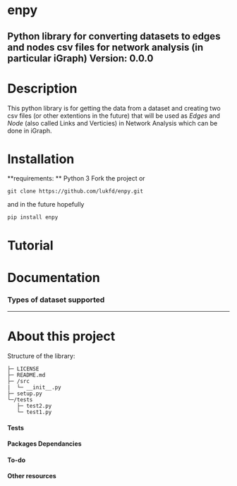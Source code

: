 # enpy

**Python library for converting datasets to edges and nodes csv files for network analysis (in particular iGraph)**
Version: 0.0.0
----

# Description

This python library is for getting the data from a dataset and creating two csv files (or other extentions in the future) that will be used as *Edges* and *Node* (also called Links and Verticies) in Network Analysis which can be done in iGraph. 

# Installation

**requirements: ** Python 3
Fork the project or

`git clone https://github.com/lukfd/enpy.git`

and in the future hopefully

`pip install enpy`

# Tutorial

# Documentation

### Types of dataset supported


----
# About this project
Structure of the library:
```
├─ LICENSE
├─ README.md
├─ /src
|  └─ __init__.py
├─ setup.py
└─/tests
   ├─ test2.py
   └─ test1.py
```

#### Tests

#### Packages Dependancies

#### To-do

#### Other resources

